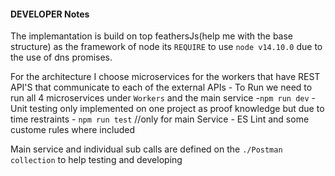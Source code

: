 #### DEVELOPER Notes

The implemantation is build on top feathersJs(help me with the base structure) as the framework of node 
its `REQUIRE` to use `node v14.10.0` due to the use of dns promises.

For the architecture I choose microservices for the workers that have REST API'S that communicate to each of the external APIs
    - To Run we need to run all 4 microservices under `Workers` and the main service
        -`npm run dev`
    - Unit testing only implemented on one project as proof knowledge but due to time restraints
        - `npm run test` //only for main Service
    - ES Lint and some custome rules where included

Main service and individual sub calls are defined on the `./Postman collection` to help testing and developing
